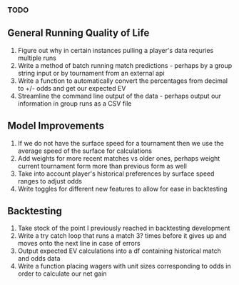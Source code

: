 ### TODO

## General Running Quality of Life
1. Figure out why in certain instances pulling a player's data requries multiple runs
2. Write a method of batch running match predictions - perhaps by a group string input or by tournament from an external api
3. Write a function to automatically convert the percentages from decimal to +/- odds and get our expected EV
4. Streamline the command line output of the data - perhaps output our information in group runs as a CSV file

## Model Improvements
1. If we do not have the surface speed for a tournament then we use the average speed of the surface for calculations
2. Add weights for more recent matches vs older ones, perhaps weight current tournament form more than previous form as well
3. Take into account player's historical preferences by surface speed ranges to adjust odds
4. Write toggles for different new features to allow for ease in backtesting

## Backtesting
1. Take stock of the point I previously reached in backtesting development
2. Write a try catch loop that runs a match 3? times before it gives up and moves onto the next line in case of errors
3. Output expected EV calculations into a df containing historical match and odds data 
4. Write a function placing wagers with unit sizes corresponding to odds in order to calculate our net gain